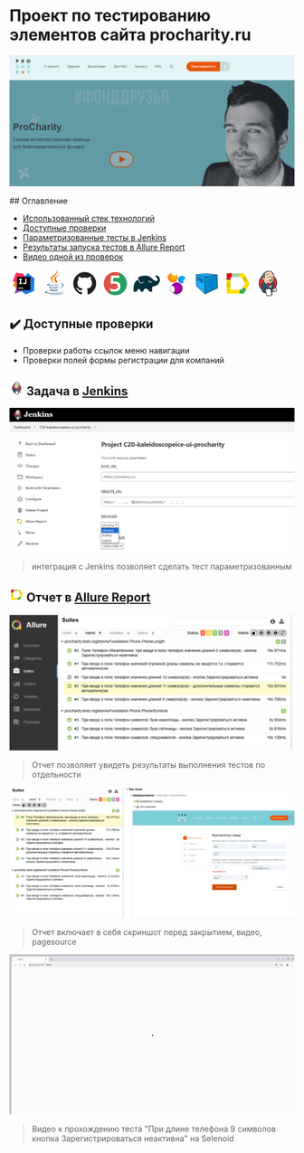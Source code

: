 # Проект по тестированию элементов сайта procharity.ru

<p align = "center">

<img title="procharitymain" alt = "frontpage" src="media/screen/procharityMainPage.PNG" width="700">
</p>
## Оглавление

- <a href="#tools">Использованный стек технологий</a>
- <a href="#list">Доступные проверки</a>
- <a href="#jenkins">Параметризованные тесты в Jenkins</a>
- <a href="#allure">Результаты запуска тестов в Allure Report</a>
- <a href="#vid">Видео одной из проверок</a>


<p align="left">
<a id="tools"></a>
<a href="https://www.jetbrains.com/idea/"><img src="media/logo/Intelij_IDEA.svg" width="50" height="50"  alt="IDEA" title="IntelliJ IDEA"/></a>
<a href="https://www.java.com/"><img src="media/logo/Java.svg" width="50" height="50" alt="Java" title="Java"/></a>
<a href="https://github.com/"><img src="media/logo/GitHub.svg" width="50" height="50" alt="Github" title="GitHub"/></a>
<a href="https://junit.org/junit5/"><img src="media\logo\JUnit5.svg" width="50" height="50" alt="JUnit 5" title="JUnit 5"/></a>
<a href="https://gradle.org/"><img src="media/logo/Gradle.svg" width="50" height="50" alt="Gradle" title="Gradle"/></a>
<a href="https://selenide.org/"><img src="media/logo/Selenide.svg" width="50" height="50" alt="Selenide" title="Selenide"/></a>
<a href="https://aerokube.com/selenoid/"><img src="media/logo/Selenoid.svg" width="50" height="50" alt="Selenoid" title="Selenoid"/></a>
<a href="https://github.com/allure-framework/allure2"><img src="media/logo/Allure_Report.svg" width="50" height="50" alt="Allure" title="Allure"/></a>
<a href="https://www.jenkins.io/"><img src="media/logo/Jenkins.svg" width="50" height="50" alt="Jenkins" title="Jenkins"/></a>
</p>

<a id="list"></a>

## :heavy_check_mark: Доступные проверки

- Проверки работы ссылок меню навигации
- Проверки полей формы регистрации для компаний

## <img src="media/logo/Jenkins.svg" width="25" height="25"  alt="Jenkins"/></a> Задача в <a target="_blank" href="https://jenkins.autotests.cloud/">Jenkins</a>

<p align="center">
<a id="jenkins"></a>
<img title="Jenkins" alt="Jenkins" src="media/screen/jenkinsparameters.png"> </p> 

> интеграция с Jenkins позволяет сделать тест параметризованным

<a id="allure"></a>

## <img src="media/logo/Allure_Report.svg" width="25" height="25"  alt="Allure"/></a> Отчет в <a target="_blank" href="https://allure.autotests.cloud/">Allure Report</a>

<p align="center">
<img title="Allure Overview" alt="allure" src="media/screen/phonetests.PNG">
</p>

> Отчет позволяет увидеть результаты выполнения тестов по отдельности
<p align="center">
<img title="Allure Overview" alt="allure" src="media/screen/phonetests0.PNG">
</p>

> Отчет включает в себя скриншот перед закрытием, видео, pagesource

<a id="vid"></a>
<p align="center">
  <img title="Selenoid Video" alt="vid" src="media/video/phone9symbolstestgif.gif">
</p>

> Видео к прохождению теста "При длине телефона 9 символов кнопка Зарегистрироваться неактивна" на Selenoid
 